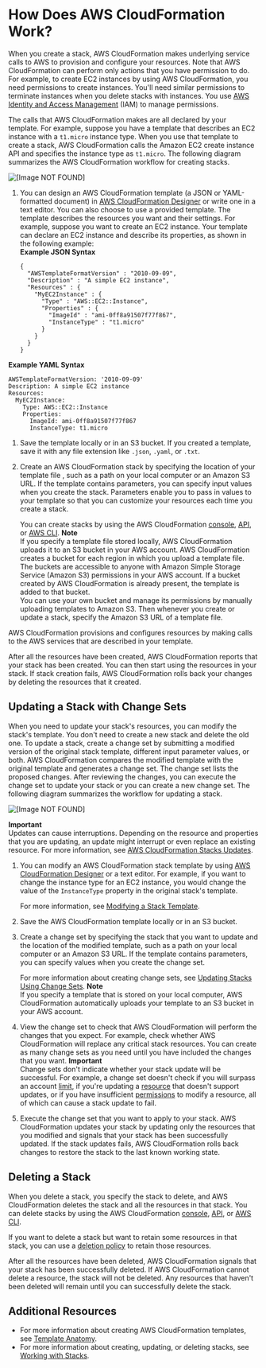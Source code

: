 # How Does AWS CloudFormation Work?<a name="cfn-whatis-howdoesitwork"></a>

When you create a stack, AWS CloudFormation makes underlying service calls to AWS to provision and configure your resources\. Note that AWS CloudFormation can perform only actions that you have permission to do\. For example, to create EC2 instances by using AWS CloudFormation, you need permissions to create instances\. You'll need similar permissions to terminate instances when you delete stacks with instances\. You use [AWS Identity and Access Management](https://docs.aws.amazon.com/IAM/latest/UserGuide/) \(IAM\) to manage permissions\.

The calls that AWS CloudFormation makes are all declared by your template\. For example, suppose you have a template that describes an EC2 instance with a `t1.micro` instance type\. When you use that template to create a stack, AWS CloudFormation calls the Amazon EC2 create instance API and specifies the instance type as `t1.micro`\. The following diagram summarizes the AWS CloudFormation workflow for creating stacks\.

![\[Image NOT FOUND\]](http://docs.aws.amazon.com/AWSCloudFormation/latest/UserGuide/images/create-stack-diagram.png)

1. You can design an AWS CloudFormation template \(a JSON or YAML\-formatted document\) in [AWS CloudFormation Designer](https://console.aws.amazon.com/cloudformation/designer) or write one in a text editor\. You can also choose to use a provided template\. The template describes the resources you want and their settings\. For example, suppose you want to create an EC2 instance\. Your template can declare an EC2 instance and describe its properties, as shown in the following example:  
**Example JSON Syntax**  

   ```
   {
     "AWSTemplateFormatVersion" : "2010-09-09",
     "Description" : "A simple EC2 instance",
     "Resources" : {
       "MyEC2Instance" : {
         "Type" : "AWS::EC2::Instance",
         "Properties" : {
           "ImageId" : "ami-0ff8a91507f77f867",
           "InstanceType" : "t1.micro"
         }
       }
     }
   }
   ```  
**Example YAML Syntax**  

   ```
   AWSTemplateFormatVersion: '2010-09-09'
   Description: A simple EC2 instance
   Resources:
     MyEC2Instance:
       Type: AWS::EC2::Instance
       Properties:
         ImageId: ami-0ff8a91507f77f867
         InstanceType: t1.micro
   ```

1. Save the template locally or in an S3 bucket\. If you created a template, save it with any file extension like `.json`, `.yaml`, or `.txt`\.

1. Create an AWS CloudFormation stack by specifying the location of your template file , such as a path on your local computer or an Amazon S3 URL\. If the template contains parameters, you can specify input values when you create the stack\. Parameters enable you to pass in values to your template so that you can customize your resources each time you create a stack\.

   You can create stacks by using the AWS CloudFormation [console](cfn-console-create-stack.md), [API](https://docs.aws.amazon.com/AWSCloudFormation/latest/APIReference/API_CreateStack.html), or [AWS CLI](https://docs.aws.amazon.com/cli/latest/reference/cloudformation/create-stack.html)\.
**Note**  
If you specify a template file stored locally, AWS CloudFormation uploads it to an S3 bucket in your AWS account\. AWS CloudFormation creates a bucket for each region in which you upload a template file\. The buckets are accessible to anyone with Amazon Simple Storage Service \(Amazon S3\) permissions in your AWS account\. If a bucket created by AWS CloudFormation is already present, the template is added to that bucket\.  
You can use your own bucket and manage its permissions by manually uploading templates to Amazon S3\. Then whenever you create or update a stack, specify the Amazon S3 URL of a template file\.

AWS CloudFormation provisions and configures resources by making calls to the AWS services that are described in your template\.

After all the resources have been created, AWS CloudFormation reports that your stack has been created\. You can then start using the resources in your stack\. If stack creation fails, AWS CloudFormation rolls back your changes by deleting the resources that it created\.

## Updating a Stack with Change Sets<a name="w13ab1b5c17c17"></a>

When you need to update your stack's resources, you can modify the stack's template\. You don't need to create a new stack and delete the old one\. To update a stack, create a change set by submitting a modified version of the original stack template, different input parameter values, or both\. AWS CloudFormation compares the modified template with the original template and generates a change set\. The change set lists the proposed changes\. After reviewing the changes, you can execute the change set to update your stack or you can create a new change set\. The following diagram summarizes the workflow for updating a stack\.

![\[Image NOT FOUND\]](http://docs.aws.amazon.com/AWSCloudFormation/latest/UserGuide/images/update-stack-diagram.png)

**Important**  
Updates can cause interruptions\. Depending on the resource and properties that you are updating, an update might interrupt or even replace an existing resource\. For more information, see [AWS CloudFormation Stacks Updates](using-cfn-updating-stacks.md)\.

1. You can modify an AWS CloudFormation stack template by using [AWS CloudFormation Designer](https://console.aws.amazon.com/cloudformation/designer) or a text editor\. For example, if you want to change the instance type for an EC2 instance, you would change the value of the `InstanceType` property in the original stack's template\.

   For more information, see [Modifying a Stack Template](using-cfn-updating-stacks-get-template.md)\.

1. Save the AWS CloudFormation template locally or in an S3 bucket\.

1. Create a change set by specifying the stack that you want to update and the location of the modified template, such as a path on your local computer or an Amazon S3 URL\. If the template contains parameters, you can specify values when you create the change set\.

   For more information about creating change sets, see [Updating Stacks Using Change Sets](using-cfn-updating-stacks-changesets.md)\.
**Note**  
If you specify a template that is stored on your local computer, AWS CloudFormation automatically uploads your template to an S3 bucket in your AWS account\.

1. View the change set to check that AWS CloudFormation will perform the changes that you expect\. For example, check whether AWS CloudFormation will replace any critical stack resources\. You can create as many change sets as you need until you have included the changes that you want\.
**Important**  
Change sets don't indicate whether your stack update will be successful\. For example, a change set doesn't check if you will surpass an account [limit](cloudformation-limits.md), if you're updating a [resource](aws-template-resource-type-ref.md) that doesn't support updates, or if you have insufficient [permissions](using-iam-template.md) to modify a resource, all of which can cause a stack update to fail\.

1. Execute the change set that you want to apply to your stack\. AWS CloudFormation updates your stack by updating only the resources that you modified and signals that your stack has been successfully updated\. If the stack updates fails, AWS CloudFormation rolls back changes to restore the stack to the last known working state\.

## Deleting a Stack<a name="w13ab1b5c17c19"></a>

When you delete a stack, you specify the stack to delete, and AWS CloudFormation deletes the stack and all the resources in that stack\. You can delete stacks by using the AWS CloudFormation [console](cfn-console-delete-stack.md), [API](https://docs.aws.amazon.com/AWSCloudFormation/latest/APIReference/API_DeleteStack.html), or [AWS CLI](https://docs.aws.amazon.com/cli/latest/reference/cloudformation/delete-stack.html)\.

If you want to delete a stack but want to retain some resources in that stack, you can use a [deletion policy](aws-attribute-deletionpolicy.md) to retain those resources\.

After all the resources have been deleted, AWS CloudFormation signals that your stack has been successfully deleted\. If AWS CloudFormation cannot delete a resource, the stack will not be deleted\. Any resources that haven't been deleted will remain until you can successfully delete the stack\.

## Additional Resources<a name="w13ab1b5c17c21"></a>
+ For more information about creating AWS CloudFormation templates, see [Template Anatomy](template-anatomy.md)\.
+ For more information about creating, updating, or deleting stacks, see [Working with Stacks](stacks.md)\.